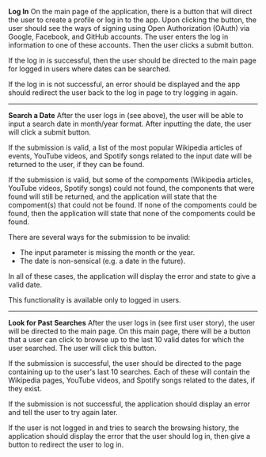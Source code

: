 **Log In**
On the main page of the application, there is a button that will direct the user to create a profile or log in to the app. Upon clicking the button, the user should see the ways of signing using Open Authorization (OAuth) via Google, Facebook, and GitHub accounts. The user enters the log in information to one of these accounts. Then the user clicks a submit button.

If the log in is successful, then the user should be directed to the main page for logged in users where dates can be searched.

If the log in is not successful, an error should be displayed and the app should redirect the user back to the log in page to try logging in again.


---


**Search a Date**
After the user logs in (see above), the user will be able to input a search date in month/year format. After inputting the date, the user will click a submit button. 

If the submission is valid, a list of the most popular Wikipedia articles of events, YouTube videos, and Spotify songs related to the input date will be returned to the user, if they can be found.

If the submission is valid, but some of the compoments (Wikipedia articles, YouTube videos, Spotify songs) could not found, the components that were found will still be returned, and the application will state that the compoment(s) that could not be found. If none of the compoments could be found, then the application will state that none of the compoments could be found.

There are several ways for the submission to be invalid:
* The input parameter is missing the month or the year.
* The date is non-sensical (e.g. a date in the future).

In all of these cases, the application will display the error and state to give a valid date.


This functionality is available only to logged in users.


---


**Look for Past Searches**
After the user logs in (see first user story), the user will be directed to the main page. On this main page, there will be a button that a user can click to browse up to the last 10 valid dates for which the user searched. The user will click this button.

If the submission is successful, the user should be directed to the page containing up to the user's last 10 searches. Each of these will contain the Wikipedia pages, YouTube videos, and Spotify songs related to the dates, if they exist.

If the submission is not successful, the application should display an error and tell the user to try again later.

If the user is not logged in and tries to search the browsing history, the application should display the error that the user should log in, then give a button to redirect the user to log in.